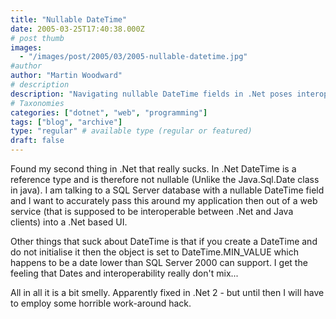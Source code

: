 ```yaml
---
title: "Nullable DateTime"
date: 2005-03-25T17:40:38.000Z
# post thumb
images:
  - "/images/post/2005/03/2005-nullable-datetime.jpg"
#author
author: "Martin Woodward"
# description
description: "Navigating nullable DateTime fields in .Net poses interoperability challenges, forcing hacks due to its non-nullable nature and early."
# Taxonomies
categories: ["dotnet", "web", "programming"]
tags: ["blog", "archive"]
type: "regular" # available type (regular or featured)
draft: false
---
```


Found my second thing in .Net that really sucks. In .Net DateTime is a reference type and is therefore not nullable (Unlike the Java.Sql.Date class in java). I am talking to a SQL Server database with a nullable DateTime field and I want to accurately pass this around my application then out of a web service (that is supposed to be interoperable between .Net and Java clients) into a .Net based UI.

Other things that suck about DateTime is that if you create a DateTime and do not initialise it then the object is set to DateTime.MIN_VALUE which happens to be a date lower than SQL Server 2000 can support. I get the feeling that Dates and interoperability really don't mix...

All in all it is a bit smelly. Apparently fixed in .Net 2 - but until then I will have to employ some horrible work-around hack.
